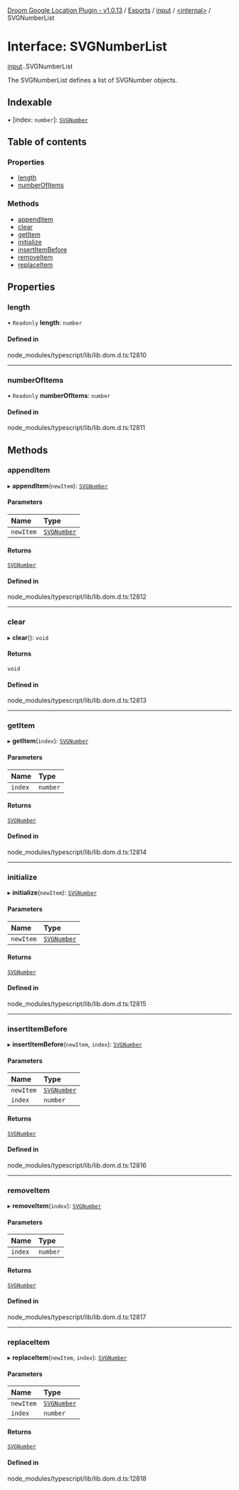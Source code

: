 [Droom Google Location Plugin - v1.0.13](../README.md) / [Exports](../modules.md) / [input](../modules/input.md) / [<internal\>](../modules/input._internal_.md) / SVGNumberList

# Interface: SVGNumberList

[input](../modules/input.md).[<internal>](../modules/input._internal_.md).SVGNumberList

The SVGNumberList defines a list of SVGNumber objects.

## Indexable

▪ [index: `number`]: [`SVGNumber`](../modules/input._internal_.md#svgnumber)

## Table of contents

### Properties

- [length](input._internal_.SVGNumberList.md#length)
- [numberOfItems](input._internal_.SVGNumberList.md#numberofitems)

### Methods

- [appendItem](input._internal_.SVGNumberList.md#appenditem)
- [clear](input._internal_.SVGNumberList.md#clear)
- [getItem](input._internal_.SVGNumberList.md#getitem)
- [initialize](input._internal_.SVGNumberList.md#initialize)
- [insertItemBefore](input._internal_.SVGNumberList.md#insertitembefore)
- [removeItem](input._internal_.SVGNumberList.md#removeitem)
- [replaceItem](input._internal_.SVGNumberList.md#replaceitem)

## Properties

### length

• `Readonly` **length**: `number`

#### Defined in

node_modules/typescript/lib/lib.dom.d.ts:12810

___

### numberOfItems

• `Readonly` **numberOfItems**: `number`

#### Defined in

node_modules/typescript/lib/lib.dom.d.ts:12811

## Methods

### appendItem

▸ **appendItem**(`newItem`): [`SVGNumber`](../modules/input._internal_.md#svgnumber)

#### Parameters

| Name | Type |
| :------ | :------ |
| `newItem` | [`SVGNumber`](../modules/input._internal_.md#svgnumber) |

#### Returns

[`SVGNumber`](../modules/input._internal_.md#svgnumber)

#### Defined in

node_modules/typescript/lib/lib.dom.d.ts:12812

___

### clear

▸ **clear**(): `void`

#### Returns

`void`

#### Defined in

node_modules/typescript/lib/lib.dom.d.ts:12813

___

### getItem

▸ **getItem**(`index`): [`SVGNumber`](../modules/input._internal_.md#svgnumber)

#### Parameters

| Name | Type |
| :------ | :------ |
| `index` | `number` |

#### Returns

[`SVGNumber`](../modules/input._internal_.md#svgnumber)

#### Defined in

node_modules/typescript/lib/lib.dom.d.ts:12814

___

### initialize

▸ **initialize**(`newItem`): [`SVGNumber`](../modules/input._internal_.md#svgnumber)

#### Parameters

| Name | Type |
| :------ | :------ |
| `newItem` | [`SVGNumber`](../modules/input._internal_.md#svgnumber) |

#### Returns

[`SVGNumber`](../modules/input._internal_.md#svgnumber)

#### Defined in

node_modules/typescript/lib/lib.dom.d.ts:12815

___

### insertItemBefore

▸ **insertItemBefore**(`newItem`, `index`): [`SVGNumber`](../modules/input._internal_.md#svgnumber)

#### Parameters

| Name | Type |
| :------ | :------ |
| `newItem` | [`SVGNumber`](../modules/input._internal_.md#svgnumber) |
| `index` | `number` |

#### Returns

[`SVGNumber`](../modules/input._internal_.md#svgnumber)

#### Defined in

node_modules/typescript/lib/lib.dom.d.ts:12816

___

### removeItem

▸ **removeItem**(`index`): [`SVGNumber`](../modules/input._internal_.md#svgnumber)

#### Parameters

| Name | Type |
| :------ | :------ |
| `index` | `number` |

#### Returns

[`SVGNumber`](../modules/input._internal_.md#svgnumber)

#### Defined in

node_modules/typescript/lib/lib.dom.d.ts:12817

___

### replaceItem

▸ **replaceItem**(`newItem`, `index`): [`SVGNumber`](../modules/input._internal_.md#svgnumber)

#### Parameters

| Name | Type |
| :------ | :------ |
| `newItem` | [`SVGNumber`](../modules/input._internal_.md#svgnumber) |
| `index` | `number` |

#### Returns

[`SVGNumber`](../modules/input._internal_.md#svgnumber)

#### Defined in

node_modules/typescript/lib/lib.dom.d.ts:12818

